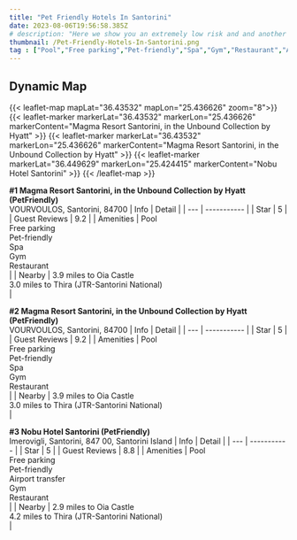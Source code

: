 ```yaml
---
title: "Pet Friendly Hotels In Santorini"
date: 2023-08-06T19:56:58.385Z
# description: "Here we show you an extremely low risk and and another medium risk approach to earn passive income "
thumbnail: /Pet-Friendly-Hotels-In-Santorini.png
tag : ["Pool","Free parking","Pet-friendly","Spa","Gym","Restaurant","Airport transfer"]
---
```


## Dynamic Map
{{< leaflet-map  mapLat="36.43532" mapLon="25.436626" zoom="8">}}
    {{< leaflet-marker markerLat="36.43532" markerLon="25.436626" markerContent="Magma Resort Santorini, in the Unbound Collection by Hyatt" >}}
    {{< leaflet-marker markerLat="36.43532" markerLon="25.436626" markerContent="Magma Resort Santorini, in the Unbound Collection by Hyatt" >}}
    {{< leaflet-marker markerLat="36.449629" markerLon="25.424415" markerContent="Nobu Hotel Santorini" >}}
{{< /leaflet-map >}}


**#1 Magma Resort Santorini, in the Unbound Collection by Hyatt (PetFriendly)**<br>VOURVOULOS, Santorini, 84700
| Info | Detail |
| --- | ----------- |
| Star | 5 |
| Guest Reviews | 9.2 |
| Amenities | Pool<br>Free parking<br>Pet-friendly<br>Spa<br>Gym<br>Restaurant<br> |
| Nearby | 3.9 miles to Oia Castle<br>3.0 miles to Thira (JTR-Santorini National)<br> |

**#2 Magma Resort Santorini, in the Unbound Collection by Hyatt (PetFriendly)**<br>VOURVOULOS, Santorini, 84700
| Info | Detail |
| --- | ----------- |
| Star | 5 |
| Guest Reviews | 9.2 |
| Amenities | Pool<br>Free parking<br>Pet-friendly<br>Spa<br>Gym<br>Restaurant<br> |
| Nearby | 3.9 miles to Oia Castle<br>3.0 miles to Thira (JTR-Santorini National)<br> |

**#3 Nobu Hotel Santorini (PetFriendly)**<br>Imerovigli, Santorini, 847 00, Santorini Island
| Info | Detail |
| --- | ----------- |
| Star | 5 |
| Guest Reviews | 8.8 |
| Amenities | Pool<br>Free parking<br>Pet-friendly<br>Airport transfer<br>Gym<br>Restaurant<br> |
| Nearby | 2.9 miles to Oia Castle<br>4.2 miles to Thira (JTR-Santorini National)<br> |


